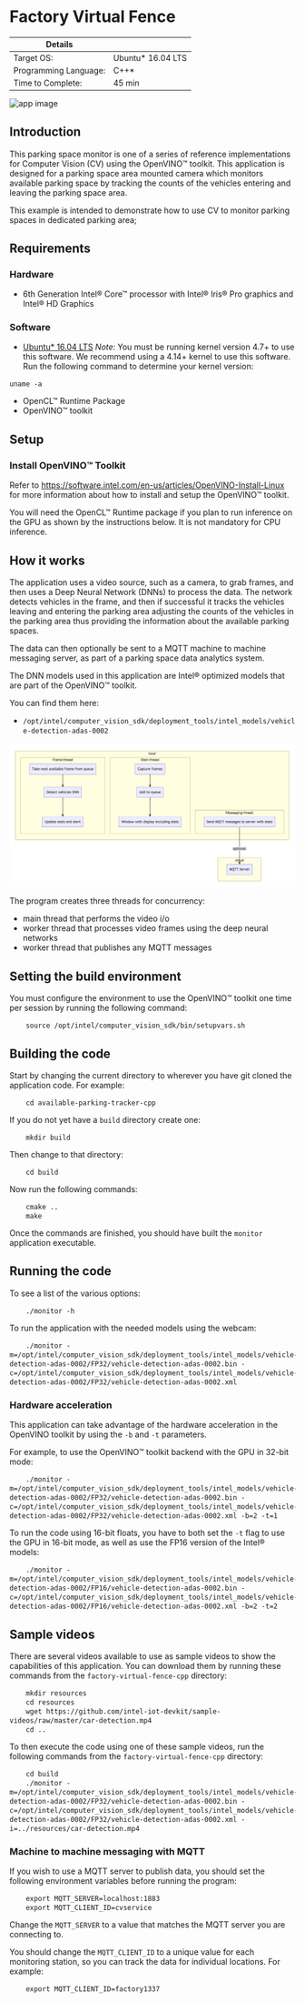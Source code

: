 # Factory Virtual Fence

| Details            |              |
|-----------------------|---------------|
| Target OS:            |  Ubuntu\* 16.04 LTS   |
| Programming Language: |  C++\* |
| Time to Complete:     |  45 min     |

![app image](./images/parking-space-monitor.png)

## Introduction

This parking space monitor is one of a series of reference implementations for Computer Vision (CV) using the OpenVINO™ toolkit. This application is designed for a parking space area mounted camera which monitors available parking space by tracking the counts of the vehicles entering and leaving the parking space area.

This example is intended to demonstrate how to use CV to monitor parking spaces in dedicated parking area;

## Requirements

### Hardware
* 6th Generation Intel® Core™ processor with Intel® Iris® Pro graphics and Intel® HD Graphics

### Software
* [Ubuntu\* 16.04 LTS](http://releases.ubuntu.com/16.04/)
*Note*: You must be running kernel version 4.7+ to use this software. We recommend using a 4.14+ kernel to use this software. Run the following command to determine your kernel version:
```
uname -a
```
* OpenCL™ Runtime Package
* OpenVINO™ toolkit

## Setup

### Install OpenVINO™ Toolkit
Refer to https://software.intel.com/en-us/articles/OpenVINO-Install-Linux for more information about how to install and setup the OpenVINO™ toolkit.

You will need the OpenCL™ Runtime package if you plan to run inference on the GPU as shown by the
instructions below. It is not mandatory for CPU inference.

## How it works

The application uses a video source, such as a camera, to grab frames, and then uses a Deep Neural Network (DNNs) to process the data. The network detects vehicles in the frame, and then if successful it tracks the vehicles leaving and entering the parking area adjusting the counts of the vehicles in the parking area thus providing the information about the available parking spaces.

The data can then optionally be sent to a MQTT machine to machine messaging server, as part of a parking space data analytics system.

The DNN models used in this application are Intel® optimized models that are part of the OpenVINO™ toolkit.

You can find them here:

- `/opt/intel/computer_vision_sdk/deployment_tools/intel_models/vehicle-detection-adas-0002
`

![Code organization](./images/arch3.png)

The program creates three threads for concurrency:

- main thread that performs the video i/o
- worker thread that processes video frames using the deep neural networks
- worker thread that publishes any MQTT messages

## Setting the build environment

You must configure the environment to use the OpenVINO™ toolkit one time per session by running the following command:
```
    source /opt/intel/computer_vision_sdk/bin/setupvars.sh
```

## Building the code

Start by changing the current directory to wherever you have git cloned the application code. For example:
```
    cd available-parking-tracker-cpp
```

If you do not yet have a `build` directory create one:
```
    mkdir build
```

Then change to that directory:
```
    cd build
```

Now run the following commands:
```
    cmake ..
    make
```

Once the commands are finished, you should have built the `monitor` application executable.

## Running the code

To see a list of the various options:
```
    ./monitor -h
```

To run the application with the needed models using the webcam:
```
    ./monitor -m=/opt/intel/computer_vision_sdk/deployment_tools/intel_models/vehicle-detection-adas-0002/FP32/vehicle-detection-adas-0002.bin -c=/opt/intel/computer_vision_sdk/deployment_tools/intel_models/vehicle-detection-adas-0002/FP32/vehicle-detection-adas-0002.xml
```

### Hardware acceleration

This application can take advantage of the hardware acceleration in the OpenVINO toolkit by using the `-b` and `-t` parameters.

For example, to use the OpenVINO™ toolkit backend with the GPU in 32-bit mode:
```
    ./monitor -m=/opt/intel/computer_vision_sdk/deployment_tools/intel_models/vehicle-detection-adas-0002/FP32/vehicle-detection-adas-0002.bin -c=/opt/intel/computer_vision_sdk/deployment_tools/intel_models/vehicle-detection-adas-0002/FP32/vehicle-detection-adas-0002.xml -b=2 -t=1
```

To run the code using 16-bit floats, you have to both set the `-t` flag to use the GPU in 16-bit mode, as well as use the FP16 version of the Intel® models:
```
    ./monitor -m=/opt/intel/computer_vision_sdk/deployment_tools/intel_models/vehicle-detection-adas-0002/FP16/vehicle-detection-adas-0002.bin -c=/opt/intel/computer_vision_sdk/deployment_tools/intel_models/vehicle-detection-adas-0002/FP16/vehicle-detection-adas-0002.xml -b=2 -t=2
```

## Sample videos

There are several videos available to use as sample videos to show the capabilities of this application. You can download them by running these commands from the `factory-virtual-fence-cpp` directory:
```
    mkdir resources
    cd resources
    wget https://github.com/intel-iot-devkit/sample-videos/raw/master/car-detection.mp4
    cd ..
```

To then execute the code using one of these sample videos, run the following commands from the `factory-virtual-fence-cpp` directory:
```
    cd build
    ./monitor -m=/opt/intel/computer_vision_sdk/deployment_tools/intel_models/vehicle-detection-adas-0002/FP32/vehicle-detection-adas-0002.bin -c=/opt/intel/computer_vision_sdk/deployment_tools/intel_models/vehicle-detection-adas-0002/FP32/vehicle-detection-adas-0002.xml -i=../resources/car-detection.mp4
```

### Machine to machine messaging with MQTT

If you wish to use a MQTT server to publish data, you should set the following environment variables before running the program:
```
    export MQTT_SERVER=localhost:1883
    export MQTT_CLIENT_ID=cvservice
```

Change the `MQTT_SERVER` to a value that matches the MQTT server you are connecting to.

You should change the `MQTT_CLIENT_ID` to a unique value for each monitoring station, so you can track the data for individual locations. For example:
```
    export MQTT_CLIENT_ID=factory1337
```
